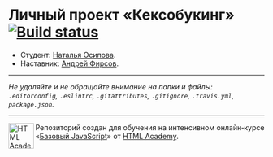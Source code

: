 # Личный проект «Кексобукинг» [![Build status][travis-image]][travis-url]

* Студент: [Наталья  Осипова](https://up.htmlacademy.ru/javascript/11/user/479457).
* Наставник: [Андрей Фирсов](https://htmlacademy.ru/profile/id83908).

---

_Не удаляйте и не обращайте внимание на папки и файлы:_<br>
_`.editorconfig`, `.eslintrc`, `.gitattributes`, `.gitignore`, `.travis.yml`, `package.json`._

---

<a href="https://htmlacademy.ru/intensive/javascript"><img align="left" width="50" height="50" title="HTML Academy" src="https://up.htmlacademy.ru/static/img/intensive/javascript/logo-for-github.svg"></a>

Репозиторий создан для обучения на интенсивном онлайн‑курсе «[Базовый JavaScript](https://htmlacademy.ru/intensive/javascript)» от [HTML Academy](https://htmlacademy.ru).

[travis-image]: https://travis-ci.org/htmlacademy-javascript/479457-keksobooking.svg?branch=master
[travis-url]: https://travis-ci.org/htmlacademy-javascript/479457-keksobooking
